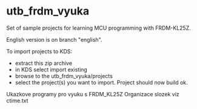 # utb_frdm_vyuka

Set of sample projects for learning MCU programming with FRDM-KL25Z.

English version is on branch "english".

To import projects to KDS:
- extract this zip archive
- in KDS select import existing
- browse to the utb_frdm_vyuka/projects
- select the project(s) you want to import.
Project should now build ok.

Ukazkove programy pro vyuku s FRDM_KL25Z
Organizace slozek viz ctime.txt
